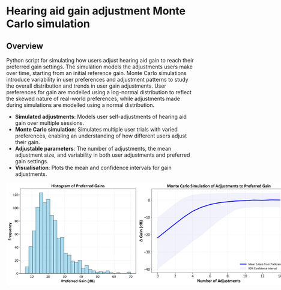 # Hearing aid gain adjustment  Monte Carlo simulation

## Overview
Python script for simulating how users adjust hearing aid gain to reach their preferred gain settings. The simulation models the adjustments users make over time, starting from an initial reference gain. Monte Carlo simulations introduce variability in user preferences and adjustment patterns to study the overall distribution and trends in user gain adjustments. User preferences for gain are modelled using a log-normal distribution to reflect the skewed nature of real-world preferences, while adjustments made during simulations are modelled using a normal distribution.

- **Simulated adjustments**: Models user self-adjustments of hearing aid gain over multiple sessions.
- **Monte Carlo simulation**: Simulates multiple user trials with varied preferences, enabling an understanding of how different users adjust their gain.
- **Adjustable parameters**: The number of adjustments, the mean adjustment size, and variability in both user adjustments and preferred gain settings.
- **Visualisation**: Plots the mean and confidence intervals for gain adjustments.

<div style="display: flex; justify-content: space-between;">
  <img src="./monte_carlo_preferred_gains_log_normal.png" alt="Simulation Plot" width="350"/>
  <img src="./monte_carlo_gain_adjustment_plot_log_normal.png" alt="Simulation Plot" width="400"/>
</div>
